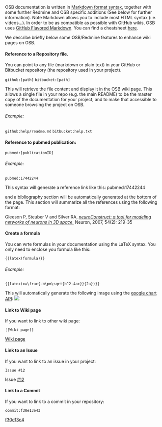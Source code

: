 OSB documentation is written in [Markdown format syntax](https://daringfireball.net/projects/markdown/basics), together with some further Redmine and OSB specific additions (See below for further information). Note Markdown allows you to include most HTML syntax (i.e. videos...). In order to be as compatible as possible with GitHub wikis, OSB uses [GitHub Flavored Markdown](https://help.github.com/articles/markdown-basics). You can find a cheatsheet [here](/help/en/wiki_markdown_syntax.html).  

We describe briefly below some OSB/Redmine features to enhance wiki pages on OSB.

#### Reference to a Repository file. 

You can point to any file (markdown or plain text) in your GitHub or Bitbucket repository (the repository used in your project).

<code>github:[path]</code>
<code>bitbucket:[path]</code> 

This will retrieve the file content and display it in the OSB wiki page. This allows a single file in your repo (e.g. the main README) to be the master copy of the documentation for your project, and to make that accessible to someone browsing the project on OSB.

###### Example: 
<code>github:help/readme.md</code>
<code>bitbucket:help.txt</code>


#### Reference to pubmed publication: 

<code>pubmed:[publicationID]</code>

###### Example: 

<code>pubmed:17442244</code> 

This syntax will generate a reference link like this:
pubmed:17442244

and a bibliography section will be automatically generated at the bottom of the page. This section will summarize all the references using the following format:

Gleeson P,			Steuber V and 			Silver RA,
<i><a href="http://www.ncbi.nlm.nih.gov/pubmed/17442244">neuroConstruct: a tool for modeling networks of neurons in 3D space.</a></i> Neuron, 2007, 54(2): 219-35 

#### Create a formula

You can wrte formulas in your documentation using the LaTeX syntax. You only need to enclose you formula like this:

<code>{{latex(formula)}}</code>

###### Example:

<code>{{latex(x=\frac{-b\pm\sqrt{b^2-4ac}}{2a})}}
</code>

This will automatically generate the following image using the [google chart API](https://developers.google.com/chart/infographics/docs/formulas): 
![](https://raw.githubusercontent.com/OpenSourceBrain/OSB_Documentation/master/resources/images/formula.png)

#### Link to Wiki page

If you want to link to other wiki page:

<code>[[Wiki page]]</code>

<a href="#">Wiki page</a>

#### Link to an Issue

If you want to link to an issue in your project:

<code>Issue #12</code>

Issue <a href="#">#12</a>

#### Link to a Commit

If you want to link to a commit in your repository:

<code>commit:f30e13e43</code>

<a href="#">f30e13e4</a>